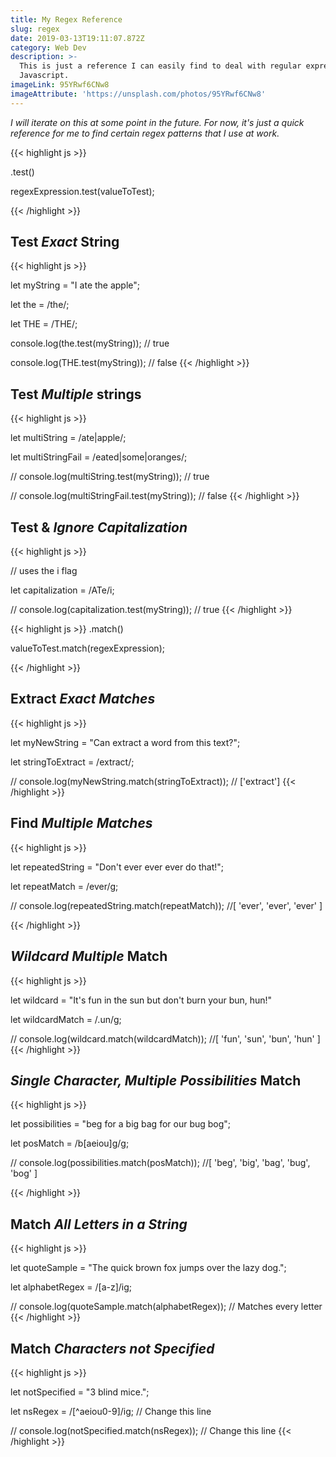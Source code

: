 ```yaml
---
title: My Regex Reference
slug: regex
date: 2019-03-13T19:11:07.872Z
category: Web Dev
description: >-
  This is just a reference I can easily find to deal with regular expressions in
  Javascript. 
imageLink: 95YRwf6CNw8
imageAttribute: 'https://unsplash.com/photos/95YRwf6CNw8'
---
```

_I will iterate on this at some point in the future. For now, it's just a quick reference for me to find certain regex patterns that I use at work._

{{< highlight js >}}

.test()

regexExpression.test(valueToTest);

{{< /highlight >}}



## Test _Exact_ String

{{< highlight js >}}

let myString = "I ate the apple";

let the = /the/;

let THE = /THE/;

console.log(the.test(myString)); // true

console.log(THE.test(myString)); // false
{{< /highlight >}}




## Test _Multiple_ strings

{{< highlight js >}}

let multiString = /ate|apple/;

let multiStringFail = /eated|some|oranges/;

// console.log(multiString.test(myString)); // true

// console.log(multiStringFail.test(myString)); // false
{{< /highlight >}}




## Test & _Ignore Capitalization_

{{< highlight js >}}

// uses the i flag

let capitalization = /ATe/i;

// console.log(capitalization.test(myString)); // true
{{< /highlight >}}


{{< highlight js >}}
.match()

valueToTest.match(regexExpression);

{{< /highlight >}}


## Extract _Exact Matches_

{{< highlight js >}}

let myNewString = "Can extract a word from this text?";

let stringToExtract = /extract/;

// console.log(myNewString.match(stringToExtract)); // \['extract']
{{< /highlight >}}


## Find _Multiple Matches_

{{< highlight js >}}

let repeatedString = "Don't ever ever ever do that!";

let repeatMatch = /ever/g;

// console.log(repeatedString.match(repeatMatch)); //\[ 'ever', 'ever', 'ever' ]

{{< /highlight >}}



## _Wildcard Multiple_ Match

{{< highlight js >}}

let wildcard = "It's fun in the sun but don't burn your bun, hun!"

let wildcardMatch = /.un/g;

// console.log(wildcard.match(wildcardMatch)); //\[ 'fun', 'sun', 'bun', 'hun' ]
{{< /highlight >}}


## _Single Character, Multiple Possibilities_ Match

{{< highlight js >}}

let possibilities = "beg for a big bag for our bug bog";

let posMatch = /b\[aeiou]g/g;

// console.log(possibilities.match(posMatch)); //\[ 'beg', 'big', 'bag', 'bug', 'bog' ]

{{< /highlight >}}




## Match _All Letters in a String_

{{< highlight js >}}

let quoteSample = "The quick brown fox jumps over the lazy dog.";

let alphabetRegex = /\[a-z]/ig;

// console.log(quoteSample.match(alphabetRegex)); // Matches every letter 
{{< /highlight >}}


## Match _Characters not Specified_

{{< highlight js >}}

let notSpecified = "3 blind mice.";

let nsRegex = /\[^aeiou0-9]/ig; // Change this line

// console.log(notSpecified.match(nsRegex)); // Change this line
{{< /highlight >}}
